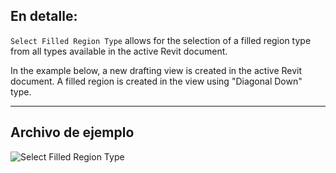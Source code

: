 ## En detalle:
`Select Filled Region Type` allows for the selection of a filled region type from all types available in the active Revit document.

In the example below, a new drafting view is created in the active Revit document. A filled region is created in the view using "Diagonal Down" type.

___
## Archivo de ejemplo

![Select Filled Region Type](./DSRevitNodesUI.FilledRegionTypes_img.jpg)
